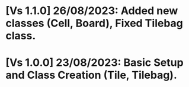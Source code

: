 # [Vs 1.1.0] 26/08/2023: Added new classes (Cell, Board), Fixed Tilebag class.
# [Vs 1.0.0] 23/08/2023: Basic Setup and Class Creation (Tile, Tilebag).
